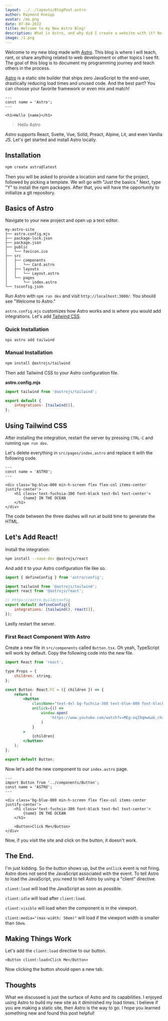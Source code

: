 ```yaml
---
layout: ../../layouts/BlogPost.astro
author: Raymond Kneipp
avatar: /me.png
date: 07-04-2022
title: Welcome to my New Astro Blog!
description: What is Astro, and why did I create a website with it? No more JavaScript?! In this post, I talk about how I built my new site with Astro and when you should use it.
image: /1.png
---
```


Welcome to my new blog made with [Astro](https://astro.build). This blog is where I will teach, rant, or share anything related to web development or other topics I see fit. The goal of this blog is to document my programming journey and teach others in the process.

[Astro](https://astro.build) is a static site builder that ships zero JavaScript to the end-user, drastically reducing load times and unused code. And the best part? You can choose your favorite framework or even mix and match!

```astro
---
const name = 'Astro';
---

<h1>Hello {name}</h1>
```

> Hello Astro

Astro supports React, Svelte, Vue, Solid, Preact, Alpine, Lit, and even Vanilla JS. Let's get started and install Astro locally.

## Installation

```bash
npm create astro@latest
```

Then you will be asked to provide a location and name for the project, followed by picking a template. We will go with "Just the basics." Next, type "Y" to install the npm packages. After that, you will have the opportunity to initialize a git repository.

## Basics of Astro

Navigate to your new project and open up a text editor.

```
my-astro-site
├── astro.config.mjs
├── package-lock.json
├── package.json
├── public
│   └── favicon.ico
├── src
│   ├── components
│   │   └── Card.astro
│   ├── layouts
│   │   └── Layout.astro
│   └── pages
│       └── index.astro
└── tsconfig.json
```

Run Astro with `npm run dev` and visit `http://localhost:3000/`. You should see "Welcome to Astro."

`astro.config.mjs` customizes how Astro works and is where you would add integrations. Let's add [Tailwind CSS](https://tailwindcss.com/).

### Quick Installation

```bash
npx astro add tailwind
```

### Manual Installation

```bash
npm install @astrojs/tailwind
```

Then add Tailwind CSS to your Astro configuration file.

**astro.config.mjs**

```javascript
import tailwind from '@astrojs/tailwind';

export default {
	integrations: [tailwind()],
};
```

## Using Tailwind CSS

After installing the integration, restart the server by pressing `CTRL-C` and running `npm run dev`.

Let's delete everything in `src/pages/index.astro` and replace it with the following code.

```astro
---
const name = 'ASTRO';
---

<div class='bg-blue-800 min-h-screen flex flex-col items-center justify-center'>
	<h1 class='text-fuchsia-300 font-black text-9xl text-center'>
		{name} IN THE OCEAN
	</h1>
</div>
```

The code between the three dashes will run at build time to generate the HTML.

## Let's Add React!

Install the integration:

```bash
npm install --save-dev @astrojs/react
```

And add it to your Astro configuration file like so.

```javascript
import { defineConfig } from 'astro/config';

import tailwind from '@astrojs/tailwind';
import react from '@astrojs/react';

// https://astro.build/config
export default defineConfig({
	integrations: [tailwind(), react()],
});
```

Lastly restart the server.

### First React Component With Astro

Create a new file in `src/components` called `Button.tsx`. Oh yeah, TypeScript will work by default. Copy the following code into the new file.

```jsx
import React from 'react';

type Props = {
	children: string,
};

const Button: React.FC = ({ children }) => {
	return (
		<button
			className="text-4xl bg-fuchsia-300 text-blue-800 font-black p-6 mt-12"
			onClick={() =>
				window.open(
					'https://www.youtube.com/watch?v=MEg-oqI9qmw&ab_channel=MaskedWolf'
				)
			}
		>
			{children}
		</button>
	);
};

export default Button;
```

Now let's add the new component to our `index.astro` page.

```astro
---
import Button from '../components/Button';
const name = 'ASTRO';
---

<div class='bg-blue-800 min-h-screen flex flex-col items-center justify-center'>
	<h1 class='text-fuchsia-300 font-black text-9xl text-center'>
		{name} IN THE OCEAN
	</h1>

	<Button>Click Me</Button>
</div>
```

Now, if you visit the site and click on the button, it doesn't work.

## The End.

I'm just kidding. So the button shows up, but the `onClick` event is not firing. Astro does not send the JavaScript associated with the event. To tell Astro to load the JavaScript, you need to tell Astro by using a "client" directive.

`client:load` will load the JavaScript as soon as possible.

`client:idle` will load after `client:load`.

`client:visible` will load when the component is in the viewport.

`client:media="(max-width: 50em)"` will load if the viewport width is smaller than `50em`.

## Making Things Work

Let's add the `client:load` directive to our button.

```astro
<Button client:load>Click Me</Button>
```

Now clicking the button should open a new tab.

## Thoughts

What we discussed is just the surface of Astro and its capabilities. I enjoyed using Astro to build my new site as it diminished my load times. I believe if you are making a static site, then Astro is the way to go. I hope you learned something new and found this post helpful!
